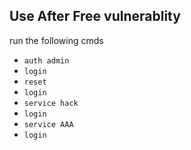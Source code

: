 ## Use After Free vulnerablity


run the following cmds
- `auth admin`
- `login`
- `reset`
- `login`
- `service hack`
- `login`
- `service AAA`
- `login`
